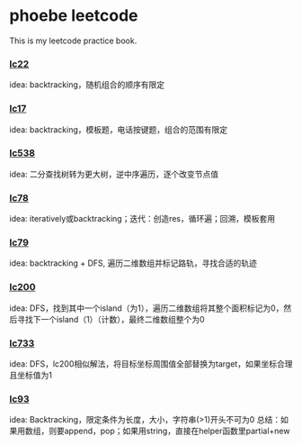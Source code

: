 # phoebe leetcode
This is my leetcode practice book.
### [lc22](src/lc22.py)
idea: backtracking，随机组合的顺序有限定

### [lc17](src/lc17.py) 
idea: backtracking，模板题，电话按键题，组合的范围有限定

### [lc538](src/lc538.py) 
idea: 二分查找树转为更大树，逆中序遍历，逐个改变节点值

### [lc78](src/lc78.py) 
idea: iteratively或backtracking；迭代：创造res，循环遍；回溯，模板套用

### [lc79](src/lc79.py) 
idea: backtracking + DFS, 遍历二维数组并标记路轨，寻找合适的轨迹

### [lc200](src/lc200.py) 
idea: DFS，找到其中一个island（为1），遍历二维数组将其整个面积标记为0，然后寻找下一个island（1）（计数），最终二维数组整个为0 

### [lc733](src/lc733.py) 
idea: DFS，lc200相似解法，将目标坐标周围值全部替换为target，如果坐标合理且坐标值为1

### [lc93](src/lc93.py) 
idea: Backtracking，限定条件为长度，大小，字符串(>1)开头不可为0
总结：如果用数组，则要append，pop；如果用string，直接在helper函数里partial+new